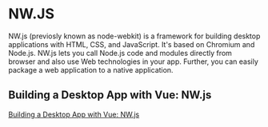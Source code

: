 # NW.JS

NW.js (previosly known as node-webkit) is a framework for building desktop applications with HTML, CSS, and JavaScript. It's based on Chromium and Node.js. NW.js lets you call Node.js code and modules directly from browser and also use Web technologies in your app. Further, you can easily package a web application to a native application.

## Building a Desktop App with Vue: NW.js

[Building a Desktop App with Vue: NW.js](https://dev.to/vuevixens/building-a-desktop-app-with-vue-nwjs-1f9e?utm_source=Vue.js+Developers&utm_campaign=95c2af8760-EMAIL_CAMPAIGN_2019_01_07_07_09_COPY_01&utm_medium=email&utm_term=0_ae2f1465e2-95c2af8760-171923533)
